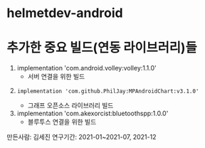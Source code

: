 # helmetdev-android

# 추가한 중요 빌드(연동 라이브러리)들
1.  implementation 'com.android.volley:volley:1.1.0'
    - 서버 연결을 위한 빌드
2.     implementation 'com.github.PhilJay:MPAndroidChart:v3.1.0'
    - 그래프 오픈소스 라이브러리 빌드
3. implementation 'com.akexorcist:bluetoothspp:1.0.0'
    - 블루투스 연결을 위한 빌드

만든사람: 김세진
연구기간: 2021-01~2021-07, 2021-12
